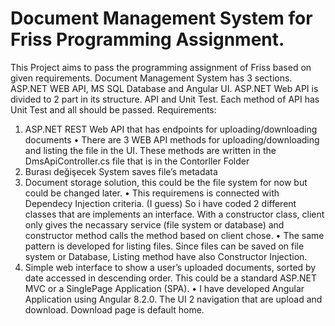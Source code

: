 #  Document Management System for Friss Programming Assignment.

This Project aims to pass the programming assignment of Friss based on given requirements.
Document Management System has 3 sections. ASP.NET WEB API, MS SQL Database and Angular UI. ASP.NET Web API is divided to 2 part in its structure. API and Unit Test. Each method of API has Unit Test and all should be passed. Requirements:
1)	ASP.NET REST Web API that has endpoints for uploading/downloading documents
•	There are 3 WEB API methods for uploading/downloading and listing the file in the UI. These methods are written in the DmsApiController.cs file that is in the Contorller Folder
2)	Burası değişecek System saves file’s metadata
3)	Document storage solution, this could be the file system for now but could be changed later.
•	This requiremens is connected with Dependecy Injection criteria. (I guess) So i have coded 2 different classes that are implements an interface. With a constructor class, client only gives the necassary service (file system or database) and constructor method calls the method based on client chose. 
•	The same pattern is developed for listing files. Since files can be saved on file system or Database, Listing method have also Constructor Injection.
4)	Simple web interface to show a user’s uploaded documents, sorted by date accessed in descending order. This could be a standard ASP.NET MVC or a SinglePage Application (SPA).
•	I have developed Angular Application using Angular 8.2.0. The UI 2 navigation that are upload and download. Download page is default home. 


